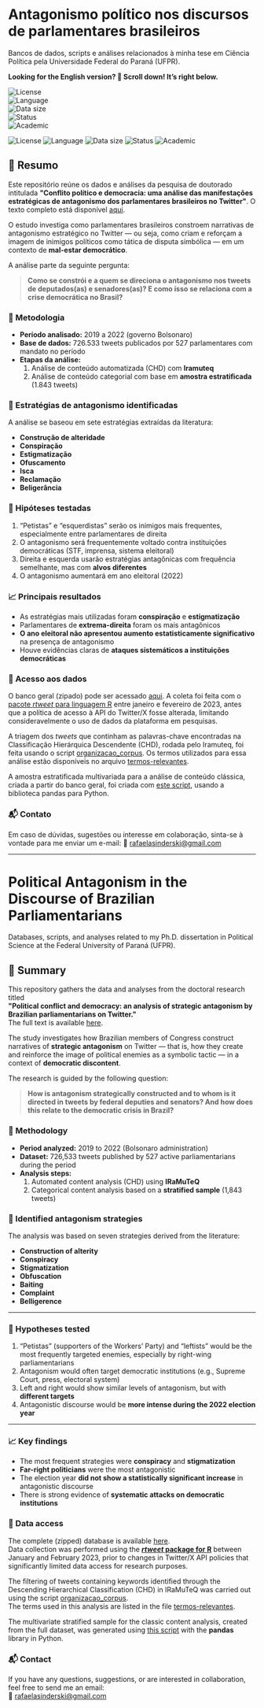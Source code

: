 # Antagonismo político nos discursos de parlamentares brasileiros
Bancos de dados, scripts e análises relacionados à minha tese em Ciência Política pela Universidade Federal do Paraná (UFPR).

**Looking for the English version? 🤔 Scroll down! It’s right below.**



![License](https://img.shields.io/badge/license-CC--BY--NC--SA%204.0-9cf?style=social)  
![Language](https://img.shields.io/badge/language-R%20%7C%20Python-007acc?style=social)  
![Data size](https://img.shields.io/badge/data%20size-726k%20tweets-f7b731?style=social)  
![Status](https://img.shields.io/badge/status-Completed-4caf50?style=social)  
![Academic](https://img.shields.io/badge/use-Academic%20Research-6a1b9a?style=social)

![License](https://img.shields.io/badge/license-CC--BY--NC--SA%204.0-9cf?style=flat-square)
![Language](https://img.shields.io/badge/language-R%20%7C%20Python-007acc?style=flat-square)
![Data size](https://img.shields.io/badge/data%20size-726k%20tweets-f7b731?style=flat-square)
![Status](https://img.shields.io/badge/status-Completed-4caf50?style=flat-square)
![Academic](https://img.shields.io/badge/use-Academic%20Research-6a1b9a?style=flat-square)


## 📘 Resumo
Este repositório reúne os dados e análises da pesquisa de doutorado intitulada **"Conflito político e democracia: uma análise das manifestações estratégicas de antagonismo dos parlamentares brasileiros no Twitter"**. O texto completo está disponível [aqui](https://acervodigital.ufpr.br/xmlui/handle/1884/95033).

O estudo investiga como parlamentares brasileiros constroem narrativas de antagonismo estratégico no Twitter — ou seja, como criam e reforçam a imagem de inimigos políticos como tática de disputa simbólica — em um contexto de **mal-estar democrático**.

A análise parte da seguinte pergunta:

> **Como se constrói e a quem se direciona o antagonismo nos tweets de deputados(as) e senadores(as)? E como isso se relaciona com a crise democrática no Brasil?**

### 🧪 Metodologia
- **Período analisado:** 2019 a 2022 (governo Bolsonaro)  
- **Base de dados:** 726.533 tweets publicados por 527 parlamentares com mandato no período  
- **Etapas da análise:**
  1. Análise de conteúdo automatizada (CHD) com **Iramuteq**
  2. Análise de conteúdo categorial com base em **amostra estratificada** (1.843 tweets)
 
### 🧩 Estratégias de antagonismo identificadas
A análise se baseou em sete estratégias extraídas da literatura:

- **Construção de alteridade**
- **Conspiração**
- **Estigmatização**
- **Ofuscamento**
- **Isca**
- **Reclamação**
- **Beligerância**

### 🎯 Hipóteses testadas
1. “Petistas” e “esquerdistas” serão os inimigos mais frequentes, especialmente entre parlamentares de direita  
2. O antagonismo será frequentemente voltado contra instituições democráticas (STF, imprensa, sistema eleitoral)  
3. Direita e esquerda usarão estratégias antagônicas com frequência semelhante, mas com **alvos diferentes**  
4. O antagonismo aumentará em ano eleitoral (2022)

### 📈 Principais resultados
- As estratégias mais utilizadas foram **conspiração** e **estigmatização**  
- Parlamentares de **extrema-direita** foram os mais antagônicos  
- **O ano eleitoral não apresentou aumento estatisticamente significativo** na presença de antagonismo  
- Houve evidências claras de **ataques sistemáticos a instituições democráticas**

### 🎲 Acesso aos dados
O banco geral (zipado) pode ser acessado [aqui](https://drive.google.com/file/d/1qnrSXQTGxmx2vCcvAdv5ahs_QdH41tV8/view?usp=sharing). A coleta foi feita com o [pacote _rtweet_ para linguagem R](https://github.com/sinderskir/tese-antagonismo/blob/15821240401d9ebea34b9ce28b06d0419ca1e9c6/coletas_tese.R) entre janeiro e fevereiro de 2023, antes que a política de acesso à API do Twitter/X fosse alterada, limitando consideravelmente o uso de dados da plataforma em pesquisas.

A triagem dos _tweets_ que continham as palavras-chave encontradas na Classificação Hierárquica Descendente (CHD), rodada pelo Iramuteq, foi feita usando o script [organizacao_corpus](https://github.com/sinderskir/tese-antagonismo/blob/main/organizacao-corpus.ipynb). Os termos utilizados para essa análise estão disponíveis no arquivo [termos-relevantes](https://drive.google.com/file/d/1g0ikJNah9NC82k-QdkUV7HPoiYobddQS/view?usp=sharing).

A amostra estratificada multivariada para a análise de conteúdo clássica, criada a partir do banco geral, foi criada com [este script](https://github.com/sinderskir/tese-antagonismo/blob/main/montagem-amostra.ipynb), usando a biblioteca pandas para Python.

### 📬 Contato
Em caso de dúvidas, sugestões ou interesse em colaboração, sinta-se à vontade para me enviar um e-mail: 📧 [rafaelasinderski@gmail.com](mailto:rafaelasinderski@gmail.com)

________________________________________________________________________

# Political Antagonism in the Discourse of Brazilian Parliamentarians  
Databases, scripts, and analyses related to my Ph.D. dissertation in Political Science at the Federal University of Paraná (UFPR).

## 📘 Summary  
This repository gathers the data and analyses from the doctoral research titled  
**"Political conflict and democracy: an analysis of strategic antagonism by Brazilian parliamentarians on Twitter."**  
The full text is available [here](https://acervodigital.ufpr.br/xmlui/handle/1884/95033).

The study investigates how Brazilian members of Congress construct narratives of **strategic antagonism** on Twitter — that is, how they create and reinforce the image of political enemies as a symbolic tactic — in a context of **democratic discontent**.

The research is guided by the following question:

> **How is antagonism strategically constructed and to whom is it directed in tweets by federal deputies and senators? And how does this relate to the democratic crisis in Brazil?**

### 🧪 Methodology  
- **Period analyzed:** 2019 to 2022 (Bolsonaro administration)  
- **Dataset:** 726,533 tweets published by 527 active parliamentarians during the period  
- **Analysis steps:**
  1. Automated content analysis (CHD) using **IRaMuTeQ**
  2. Categorical content analysis based on a **stratified sample** (1,843 tweets)

### 🧩 Identified antagonism strategies  
The analysis was based on seven strategies derived from the literature:

- **Construction of alterity**  
- **Conspiracy**  
- **Stigmatization**  
- **Obfuscation**  
- **Baiting**  
- **Complaint**  
- **Belligerence**

---

### 🎯 Hypotheses tested  
1. “Petistas” (supporters of the Workers’ Party) and “leftists” would be the most frequently targeted enemies, especially by right-wing parliamentarians  
2. Antagonism would often target democratic institutions (e.g., Supreme Court, press, electoral system)  
3. Left and right would show similar levels of antagonism, but with **different targets**  
4. Antagonistic discourse would be **more intense during the 2022 election year**

---

### 📈 Key findings  
- The most frequent strategies were **conspiracy** and **stigmatization**  
- **Far-right politicians** were the most antagonistic  
- The election year **did not show a statistically significant increase** in antagonistic discourse  
- There is strong evidence of **systematic attacks on democratic institutions**

### 🎲 Data access  
The complete (zipped) database is available [here](https://drive.google.com/file/d/1qnrSXQTGxmx2vCcvAdv5ahs_QdH41tV8/view?usp=sharing).  
Data collection was performed using the [**_rtweet_ package for R**](https://github.com/sinderskir/tese-antagonismo/blob/15821240401d9ebea34b9ce28b06d0419ca1e9c6/coletas_tese.R) between January and February 2023, prior to changes in Twitter/X API policies that significantly limited data access for research purposes.

The filtering of tweets containing keywords identified through the Descending Hierarchical Classification (CHD) in IRaMuTeQ was carried out using the script [organizacao_corpus](https://github.com/sinderskir/tese-antagonismo/blob/main/organizacao-corpus.ipynb).  
The terms used in this analysis are listed in the file [termos-relevantes](https://drive.google.com/file/d/1g0ikJNah9NC82k-QdkUV7HPoiYobddQS/view?usp=sharing).

The multivariate stratified sample for the classic content analysis, created from the full dataset, was generated using [this script](https://github.com/sinderskir/tese-antagonismo/blob/main/montagem-amostra.ipynb) with the **pandas** library in Python.

### 📬 Contact  
If you have any questions, suggestions, or are interested in collaboration, feel free to send me an email:  
📧 [rafaelasinderski@gmail.com](mailto:rafaelasinderski@gmail.com)
